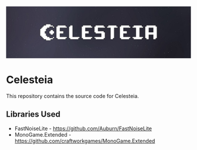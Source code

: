 ![Celesteia Banner](/img/banner.jpg)

# Celesteia
This repository contains the source code for Celesteia.

## Libraries Used
- FastNoiseLite - https://github.com/Auburn/FastNoiseLite
- MonoGame.Extended - https://github.com/craftworkgames/MonoGame.Extended